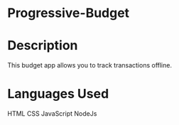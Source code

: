 # Progressive-Budget

# Description
This budget app allows you to track transactions offline.

# Languages Used
HTML
CSS
JavaScript
NodeJs
